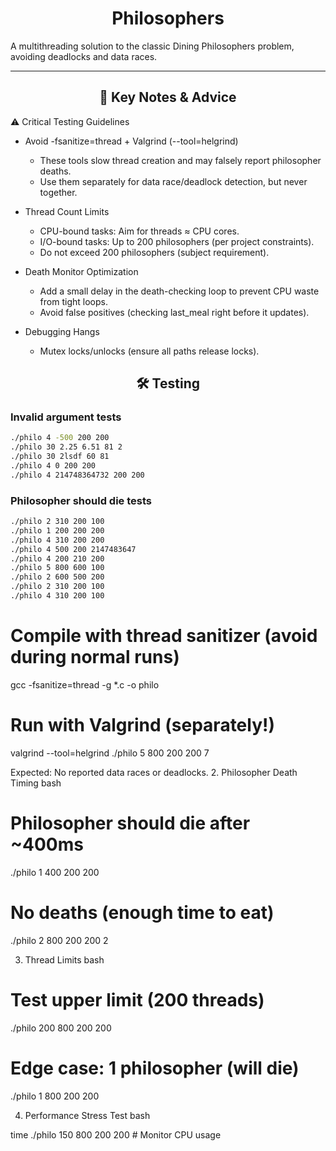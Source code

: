 <div align="center">
	
# Philosophers

</div>

A multithreading solution to the classic Dining Philosophers problem, avoiding deadlocks and data races.

---

<div align="center">

## 📌 Key Notes & Advice

</div>



⚠️ Critical Testing Guidelines

- Avoid -fsanitize=thread + Valgrind (--tool=helgrind)
	- These tools slow thread creation and may falsely report philosopher deaths.
	- Use them separately for data race/deadlock detection, but never together.

- Thread Count Limits
	- CPU-bound tasks: Aim for threads ≈ CPU cores.
	- I/O-bound tasks: Up to 200 philosophers (per project constraints).
	- Do not exceed 200 philosophers (subject requirement).

- Death Monitor Optimization

	- Add a small delay  in the death-checking loop to prevent CPU waste from tight loops.
    - Avoid false positives (checking last_meal right before it updates).

- Debugging Hangs
    - Mutex locks/unlocks (ensure all paths release locks).

<div align="center">

## 🛠️ Testing

</div>

### Invalid argument tests
```bash
./philo 4 -500 200 200	  
./philo 30 2.25 6.51 81 2   
./philo 30 2lsdf 60 81 
./philo 4 0 200 200
./philo 4 214748364732 200 200
```

### Philosopher should die tests
```bash
./philo 2 310 200 100        
./philo 1 200 200 200	  
./philo 4 310 200 200	     
./philo 4 500 200 2147483647
./philo 4 200 210 200	     
./philo 5 800 600 100        
./philo 2 600 500 200        
./philo 2 310 200 100        
./philo 4 310 200 100      
```

# Compile with thread sanitizer (avoid during normal runs)  
gcc -fsanitize=thread -g *.c -o philo  

# Run with Valgrind (separately!)  
valgrind --tool=helgrind ./philo 5 800 200 200 7  

Expected: No reported data races or deadlocks.
2. Philosopher Death Timing
bash

# Philosopher should die after ~400ms  
./philo 1 400 200 200  

# No deaths (enough time to eat)  
./philo 2 800 200 200 2  

3. Thread Limits
bash

# Test upper limit (200 threads)  
./philo 200 800 200 200  

# Edge case: 1 philosopher (will die)  
./philo 1 800 200 200  

4. Performance Stress Test
bash

time ./philo 150 800 200 200  # Monitor CPU usage  
